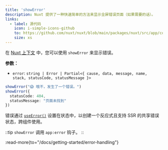 ```yaml
---
title: 'showError'
description: Nuxt 提供了一种快速简单的方法来显示全屏错误页面（如果需要的话）。
links:
  - label: 源代码
    icon: i-simple-icons-github
    to: https://github.com/nuxt/nuxt/blob/main/packages/nuxt/src/app/composables/error.ts
    size: xs
---
```


在 [Nuxt 上下文](/docs/guide/going-further/nuxt-app#the-nuxt-context) 中，您可以使用 `showError` 来显示错误。

**参数：**

- `error`: `string | Error | Partial<{ cause, data, message, name, stack, statusCode, statusMessage }>`

```ts
showError("😱 哦不，发生了一个错误。")
showError({
  statusCode: 404,
  statusMessage: "页面未找到"
})
```

错误通过 [`useError()`](/docs/api/composables/use-error) 设置在状态中，以创建一个反应式且支持 SSR 的共享错误状态，跨组件使用。

::tip
`showError` 调用 `app:error` 钩子。
::

:read-more{to="/docs/getting-started/error-handling"}
